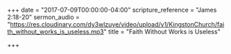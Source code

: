 +++
date = "2017-07-09T00:00:00-04:00"
scripture_reference = "James 2:18-20"
sermon_audio = "https://res.cloudinary.com/dy3wlzuye/video/upload/v1/KingstonChurch/faith_without_works_is_useless.mp3"
title = "Faith Without Works is Useless"

+++
